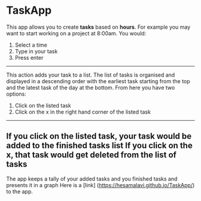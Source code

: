 # TaskApp
This app allows you to create **tasks** based on **hours**.
For example you may want to start working on a project at 8:00am. You would:
1. Select a time
2. Type in your task
3. Press enter
---
This action adds your task to a list. The list of tasks is organised and displayed in a descending order with the earliest task starting from the top and the latest task of the day at the bottom.
From here you have two options:
1. Click on the listed task
2. Click on the x in the right hand corner of the listed task
---
If you click on the listed task, your task would be added to the finished tasks list
If you click on the x, that task would get deleted from the list of tasks
---
The app keeps a tally of your added tasks and you finished tasks and presents it in a graph
Here is a [link] (https://hesamalavi.github.io/TaskApp/) to the app.
